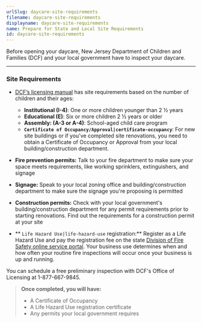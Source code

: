 ```yaml
---
urlSlug: daycare-site-requirements
filename: daycare-site-requirements
displayname: daycare-site-requirements
name: Prepare for State and Local Site Requirements
id: daycare-site-requirements
---
```

Before opening your daycare, New Jersey Department of Children and Families (DCF) and your local government have to inspect your daycare.

- - -

### Site Requirements

* [DCF’s licensing manual](https://www.nj.gov/dcf/providers/licensing/laws/CCCmanual.pdf) has site requirements based on the number of children and their ages:

  * **Institutional (I-4)**: One or more children younger than 2 ½ years
  * **Educational (E)**: Six or more children 2 ½ years or older
  * **Assembly: (A-3 or A-4)**: School-aged child care program
  * **`Certificate of Occupancy/Approval|certificate-occupancy`**: For new site buildings or if you've completed site renovations, you need to obtain a Certificate of Occupancy or Approval from your local building/construction department.
* **Fire prevention permits:** Talk to your fire department to make sure your space meets requirements, like working sprinklers, extinguishers, and signage
* **Signage:** Speak to your local zoning office and building/construction department to make sure the signage you're proposing is permitted
* **Construction permits:** Check with your local government's building/construction department for any permit requirements prior to starting renovations. Find out the requirements for a construction permit at your site
* ** `Life Hazard Use|life-hazard-use` registration:\*\* Register as a Life Hazard Use and pay the registration fee on the state [Division of Fire Safety online service portal](https://firesolutions.dca.nj.gov/ultra-fire-home/). Your business use determines when and how often your routine fire inspections will occur once your business is up and running.

You can schedule a free preliminary inspection with DCF's Office of Licensing at 1-877-667-9845.

> **Once completed, you will have:**
>
> * A Certificate of Occupancy
> * A Life Hazard Use registration certificate 
> * Any permits your local government requires